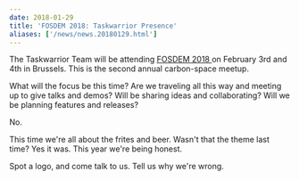 ```yaml
---
date: 2018-01-29
title: 'FOSDEM 2018: Taskwarrior Presence'
aliases: ['/news/news.20180129.html']
---
```

<div class="col-md-8 main">
 <div class="row">
  <p>
   The Taskwarrior Team will be attending
   <a href="https://fosdem.org/2018/">
    FOSDEM 2018
   </a>
   on February 3rd and 4th in Brussels.
            This is the second annual carbon-space meetup.
  </p>
  <p>
   What will the focus be this time?
            Are we traveling all this way and meeting up to give talks and demos?
            Will be sharing ideas and collaborating?
            Will we be planning features and releases?
  </p>
  <p>
   No.
  </p>
  <p>
   This time we're all about the frites and beer.
            Wasn't that the theme last time?  Yes it was.  This year we're being honest.
  </p>
  <p>
   Spot a logo, and come talk to us.  Tell us why we're wrong.
  </p>
  <br/>
  <br/>
 </div>
</div>

